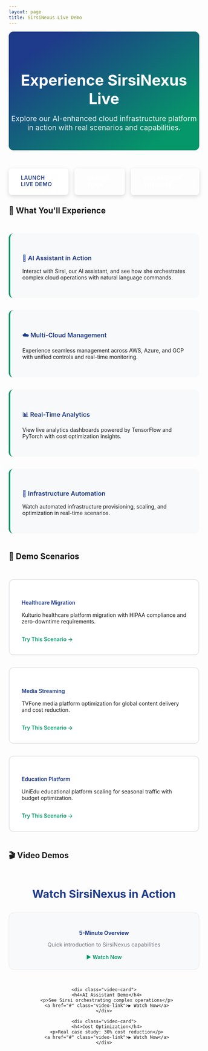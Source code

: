 ```yaml
---
layout: page
title: SirsiNexus Live Demo
---
```


<div class="demo-hero">
  <h1>Experience SirsiNexus Live</h1>
  <p>Explore our AI-enhanced cloud infrastructure platform in action with real scenarios and capabilities.</p>
</div>

<div class="demo-buttons">
  <a href="https://app.sirsinexus.com" class="btn btn-primary">Launch Live Demo</a>
  <a href="https://app.sirsinexus.com/demo/guided" class="btn btn-secondary">Guided Tour</a>
  <a href="https://app.sirsinexus.com/demo/interactive" class="btn btn-outline">Interactive Tutorial</a>
</div>

## 🚀 What You'll Experience

<div class="demo-features">
  <div class="demo-card">
    <h3>🤖 AI Assistant in Action</h3>
    <p>Interact with Sirsi, our AI assistant, and see how she orchestrates complex cloud operations with natural language commands.</p>
  </div>
  
  <div class="demo-card">
    <h3>☁️ Multi-Cloud Management</h3>
    <p>Experience seamless management across AWS, Azure, and GCP with unified controls and real-time monitoring.</p>
  </div>
  
  <div class="demo-card">
    <h3>📊 Real-Time Analytics</h3>
    <p>View live analytics dashboards powered by TensorFlow and PyTorch with cost optimization insights.</p>
  </div>
  
  <div class="demo-card">
    <h3>🔧 Infrastructure Automation</h3>
    <p>Watch automated infrastructure provisioning, scaling, and optimization in real-time scenarios.</p>
  </div>
</div>

## 🎯 Demo Scenarios

<div class="scenarios-grid">
  <div class="scenario-card">
    <h4>Healthcare Migration</h4>
    <p>Kulturio healthcare platform migration with HIPAA compliance and zero-downtime requirements.</p>
    <a href="https://demo.sirsinexus.com/scenarios/healthcare" class="scenario-link">Try This Scenario →</a>
  </div>
  
  <div class="scenario-card">
    <h4>Media Streaming</h4>
    <p>TVFone media platform optimization for global content delivery and cost reduction.</p>
    <a href="https://demo.sirsinexus.com/scenarios/media" class="scenario-link">Try This Scenario →</a>
  </div>
  
  <div class="scenario-card">
    <h4>Education Platform</h4>
    <p>UniEdu educational platform scaling for seasonal traffic with budget optimization.</p>
    <a href="https://demo.sirsinexus.com/scenarios/education" class="scenario-link">Try This Scenario →</a>
  </div>
</div>

## 🎬 Video Demos

<div class="video-section">
  <h3>Watch SirsiNexus in Action</h3>
  <div class="video-grid">
    <div class="video-card">
      <h4>5-Minute Overview</h4>
      <p>Quick introduction to SirsiNexus capabilities</p>
      <a href="#" class="video-link">▶️ Watch Now</a>
    </div>
    
    <div class="video-card">
      <h4>AI Assistant Demo</h4>
      <p>See Sirsi orchestrating complex operations</p>
      <a href="#" class="video-link">▶️ Watch Now</a>
    </div>
    
    <div class="video-card">
      <h4>Cost Optimization</h4>
      <p>Real case study: 30% cost reduction</p>
      <a href="#" class="video-link">▶️ Watch Now</a>
    </div>
  </div>
</div>

<style>
.demo-hero {
  text-align: center;
  padding: 3rem 0;
  background: linear-gradient(145deg, #1e3a8a 15%, #059669 85%);
  color: white;
  border-radius: 0.75rem;
  margin-bottom: 3rem;
}

.demo-hero h1 {
  font-size: 2.5rem;
  margin-bottom: 1rem;
  font-weight: 700;
}

.demo-hero p {
  font-size: 1.2rem;
  max-width: 600px;
  margin: 0 auto;
  opacity: 0.9;
}

.demo-buttons {
  display: flex;
  gap: 1rem;
  justify-content: center;
  margin-top: 2rem;
}

.demo-buttons .btn {
  padding: 1rem 2rem;
  border-radius: 0.5rem;
  font-weight: 600;
  text-transform: uppercase;
  letter-spacing: 0.05em;
  box-shadow: 0 4px 12px rgba(0, 0, 0, 0.15);
  text-decoration: none;
  transition: all 0.3s ease;
}

.btn {
  text-decoration: none;
  transition: all 0.3s ease;
  display: inline-block;
}

.btn-primary {
  background: #ffffff;
  color: #1e3a8a;
}

.btn-primary:hover {
  background: #f8fafc;
  transform: translateY(-2px);
}

.btn-secondary {
  background: rgba(255,255,255,0.2);
  color: white;
  border: 2px solid rgba(255,255,255,0.3);
}

.btn-secondary:hover {
  background: rgba(255,255,255,0.3);
  transform: translateY(-2px);
}

.btn-outline {
  background: transparent;
  color: white;
  border: 2px solid white;
}

.btn-outline:hover {
  background: white;
  color: #1e3a8a;
  transform: translateY(-2px);
}

.demo-features {
  display: grid;
  grid-template-columns: repeat(auto-fit, minmax(280px, 1fr));
  gap: 2rem;
  margin: 3rem 0;
}

.demo-card {
  background: #f8f9fa;
  padding: 2rem;
  border-radius: 0.75rem;
  border-left: 4px solid #059669;
  transition: transform 0.3s ease, box-shadow 0.3s ease;
}

.demo-card:hover {
  transform: translateY(-4px);
  box-shadow: 0 8px 25px rgba(0, 0, 0, 0.1);
}

.demo-card h3 {
  margin-bottom: 1rem;
  color: #1e3a8a;
  font-weight: 600;
}

.scenarios-grid {
  display: grid;
  grid-template-columns: repeat(auto-fit, minmax(300px, 1fr));
  gap: 2rem;
  margin: 3rem 0;
}

.scenario-card {
  background: white;
  border: 2px solid #e5e7eb;
  padding: 2rem;
  border-radius: 0.75rem;
  transition: all 0.3s ease;
}

.scenario-card:hover {
  border-color: #059669;
  transform: translateY(-2px);
  box-shadow: 0 8px 25px rgba(5, 150, 105, 0.1);
}

.scenario-card h4 {
  color: #1e3a8a;
  margin-bottom: 1rem;
  font-weight: 600;
}

.scenario-link {
  color: #059669;
  text-decoration: none;
  font-weight: 600;
  display: inline-block;
  margin-top: 1rem;
}

.scenario-link:hover {
  color: #047857;
}

.video-section {
  margin: 4rem 0;
  text-align: center;
}

.video-section h3 {
  color: #1e3a8a;
  margin-bottom: 2rem;
  font-size: 1.8rem;
}

.video-grid {
  display: grid;
  grid-template-columns: repeat(auto-fit, minmax(250px, 1fr));
  gap: 2rem;
}

.video-card {
  background: #f8f9fa;
  padding: 1.5rem;
  border-radius: 0.75rem;
  border: 1px solid #e5e7eb;
}

.video-card h4 {
  color: #1e3a8a;
  margin-bottom: 0.5rem;
}

.video-card p {
  color: #6b7280;
  font-size: 0.9rem;
  margin-bottom: 1rem;
}

.video-link {
  color: #059669;
  text-decoration: none;
  font-weight: 600;
}

.video-link:hover {
  color: #047857;
}

@media (max-width: 768px) {
  .demo-hero h1 {
    font-size: 2rem;
  }
  
  .demo-features,
  .scenarios-grid,
  .video-grid {
    grid-template-columns: 1fr;
  }
  
  .demo-buttons {
    flex-direction: column;
    align-items: center;
  }
}
</style>
